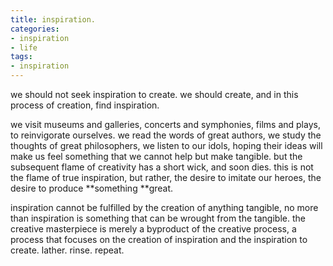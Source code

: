 ```yaml
---
title: inspiration.
categories:
- inspiration
- life
tags:
- inspiration
---
```


we should not seek inspiration to create. we should create, and in this process of creation, find inspiration.

we visit museums and galleries, concerts and symphonies, films and plays, to reinvigorate ourselves. we read the words of great authors, we study the thoughts of great philosophers, we listen to our idols, hoping their ideas will make us feel something that we cannot help but make tangible. but the subsequent flame of creativity has a short wick, and soon dies. this is not the flame of true inspiration, but rather, the desire to imitate our heroes, the desire to produce **something **great.

inspiration cannot be fulfilled by the creation of anything tangible, no more than inspiration is something that can be wrought from the tangible. the creative masterpiece is merely a byproduct of the creative process, a process that focuses on the creation of inspiration and the inspiration to create. lather. rinse. repeat.
